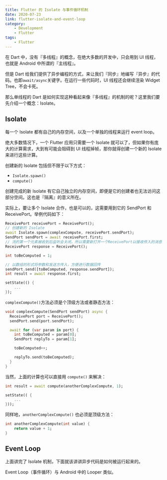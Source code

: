 ```yaml
---
title: Flutter 的 Isolate 与事件循环机制
date: 2020-07-23
link: flutter-isolate-and-event-loop
category:
    - Development
    - Flutter
tags:
    - Flutter
---
```


在 Dart 中，没有『多线程』的概念，在绝大多数的开发中，只会用到 UI 线程，也就是 Android 中所谓的『主线程』。

但是 Dart 给我们提供了异步编程的方式，来让我们『同步』地编写『异步』的代码。也即`await/async`关键字。在运行一些代码时，UI 线程还会继续渲染 Widget Tree，不会卡死。

那么单线程的 Dart 是如何实现这种看起来像『多线程』的机制的呢？这里我们要先介绍一个概念：Isolate。

<!-- more -->

## Isolate

每一个 Isolate 都有自己的内存空间，以及一个单独的线程来运行 event loop。

绝大多数情况下，一个 Flutter 应用只需要一个 Isolate 就可以了，但如果你有庞大的计算需求，大到有可能会阻碍到 UI 线程掉帧，那你就得创建一个新的 Isolate 来进行这些计算。

创建新的 Isolate 包括但不限于以下方式：

- `Isolate.spawn()`
- `compute()`

创建完成的新 Isolate 有它自己独立的内存空间，即便是它的创建者也无法访问这部分空间。这也是『隔离』的意义所在。

实际上，要让多个 Isolate 合作，也是可以的，这需要用到它的 SendPort 和 ReceivePort。举例代码如下：

```dart
ReceivePort receivePort = ReceivePort();
// 创建新的 Isolate
await Isolate.spawn(complexCompute, receivePort.sendPort);
SendPort sendPort = await receivePort.first;
// 流的第一个元素被收到后监听会关闭，所以需要新打开一个ReceivePort以接收传入的消息
ReceivePort response = ReceivePort();

int toBeComputed = 1;

// 以数组的形式将参数和发送方传入，方便进行数据回传
sendPort.send([toBeComputed, response.sendPort]);
int result = await response.first;

setState(() {
    ...
});
```

`complexCompute()`方法必须是个顶级方法或者静态方法：

```dart
void complexCompute(SendPort sendPort) async {
  ReceivePort port = ReceivePort();
  sendPort.send(port.sendPort);

  await for (var param in port) {
    int toBeComputed = param[0];
    SendPort replyTo = param[1];

    toBeComputed++;

    replyTo.send(toBeComputed);
  }
}
```

当然，上面的计算也可以直接用 `compute()` 来解决：

```dart
int result = await compute(anotherComplexCompute, 1);

setState(( {
    ...
}));
```

同样地，`anotherComplexCompute()` 也必须是顶级方法：

```dart
int anotherComplexCompute(int value) {
    return value + 1;
}
```

## Event Loop

上面讲完了 Isolate 机制，下面就该讲讲异步代码是如何被运行起来的。

Event Loop（事件循环）与 Android 中的 Looper 类似。